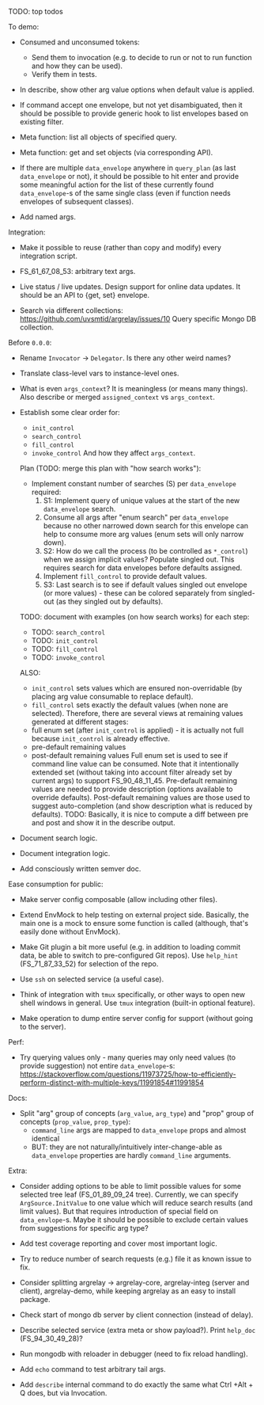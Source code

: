 
TODO: top todos


To demo:

*   Consumed and unconsumed tokens:
    *   Send them to invocation (e.g. to decide to run or not to run function and how they can be used).
    *   Verify them in tests.

*   In describe, show other arg value options when default value is applied.

*   If command accept one envelope, but not yet disambiguated, then it should be possible to provide generic hook to list envelopes based on existing filter.

*   Meta function: list all objects of specified query.
*   Meta function: get and set objects (via corresponding API).

*   If there are multiple `data_envelope` anywhere in `query_plan` (as last `data_envelope` or not),
    it should be possible to hit enter and provide some meaningful action for the list of
    these currently found `data_envelope`-s of the same single class
    (even if function needs envelopes of subsequent classes).

*   Add named args.

Integration:

*   Make it possible to reuse (rather than copy and modify) every integration script.

*   FS_61_67_08_53: arbitrary text args.

*   Live status / live updates.
    Design support for online data updates.
    It should be an API to {get, set} envelope.

*   Search via different collections: https://github.com/uvsmtid/argrelay/issues/10
    Query specific Mongo DB collection.

Before `0.0.0`:

*   Rename `Invocator` -> `Delegator`.
    Is there any other weird names?

*   Translate class-level vars to instance-level ones.

*   What is even `args_context`? It is meaningless (or means many things).
    Also describe or merged `assigned_context` vs `args_context`.

*   Establish some clear order for:
    *   `init_control`
    *   `search_control`
    *   `fill_control`
    *   `invoke_control`
    And how they affect `args_context`.

    Plan (TODO: merge this plan with "how search works"):
    *   Implement constant number of searches (S) per `data_envelope` required:
        1. S1: Implement query of unique values at the start of the new `data_envelope` search.
        2. Consume all args after "enum search" per `data_envelope` because no other narrowed down search for this envelope can help to consume more arg values (enum sets will only narrow down).
        3. S2: How do we call the process (to be controlled as `*_control`) when we assign implicit values? Populate singled out. This requires search for data envelopes before defaults assigned.
        4. Implement `fill_control` to provide default values.
        5. S3: Last search is to see if default values singled out envelope (or more values) - these can be colored separately from singled-out (as they singled out by defaults).

    TODO: document with examples (on how search works) for each step:
    *   TODO: `search_control`
    *   TODO: `init_control`
    *   TODO: `fill_control`
    *   TODO: `invoke_control`

    ALSO:
    *   `init_control` sets values which are ensured non-overridable (by placing arg value consumable to replace default).
    *   `fill_control` sets exactly the default values (when none are selected).
    Therefore, there are several views at remaining values generated at different stages:
    *    full enum set (after `init_control` is applied) - it is actually not full because `init_control` is already effective.
    *    pre-default remaining values
    *    post-default remaining values
    Full enum set is used to see if command line value can be consumed. Note that it intentionally extended set (without taking into account filter already set by current args) to support FS_90_48_11_45.
    Pre-default remaining values are needed to provide description (options available to override defaults).
    Post-default remaining values are those used to suggest auto-completion (and show description what is reduced by defaults).
    TODO: Basically, it is nice to compute a diff between pre and post and show it in the describe output.

*   Document search logic.

*   Document integration logic.

*   Add consciously written semver doc.

Ease consumption for public:

*   Make server config composable (allow including other files).

*   Extend EnvMock to help testing on external project side.
    Basically, the main one is a mock to ensure some function is called (although, that's easily done without EnvMock).

*   Make Git plugin a bit more useful (e.g. in addition to loading commit data, be able to switch to pre-configured Git repos).
    Use `help_hint` (FS_71_87_33_52) for selection of the repo.

*   Use `ssh` on selected service (a useful case).

*   Think of integration with `tmux` specifically, or other ways to open new shell windows in general.
    Use `tmux` integration (built-in optional feature).

*   Make operation to dump entire server config for support (without going to the server).

Perf:

*   Try querying values only - many queries may only need values (to provide suggestion) not entire `data_envelope`-s:
    https://stackoverflow.com/questions/11973725/how-to-efficiently-perform-distinct-with-multiple-keys/11991854#11991854

Docs:

*   Split "arg" group of concepts (`arg_value`, `arg_type`) and "prop" group of concepts (`prop_value`, `prop_type`):
    *   `command_line` args are mapped to `data_envelope` props and almost identical
    *   BUT: they are not naturally/intuitively inter-change-able as `data_envelope` properties are hardly `command_line` arguments.

Extra:

*   Consider adding options to be able to limit possible values for some selected tree leaf (FS_01_89_09_24 tree).
    Currently, we can specify `ArgSource.InitValue` to one value which will reduce search results (and limit values).
    But that requires introduction of special field on `data_envlope`-s.
    Maybe it should be possible to exclude certain values from suggestions for specific arg type?

*   Add test coverage reporting and cover most important logic.

*   Try to reduce number of search requests (e.g.) file it as known issue to fix.

*   Consider splitting argrelay -> argrelay-core, argrelay-integ (server and client), argrelay-demo, while keeping argrelay as an easy to install package.

*   Check start of mongo db server by client connection (instead of delay).

*   Describe selected service (extra meta or show payload?).
    Print `help_doc` (FS_94_30_49_28)?

*   Run mongodb with reloader in debugger (need to fix reload handling).

*   Add `echo` command to test arbitrary tail args.

*   Add `describe` internal command to do exactly the same what Ctrl +Alt + Q does, but via Invocation.

